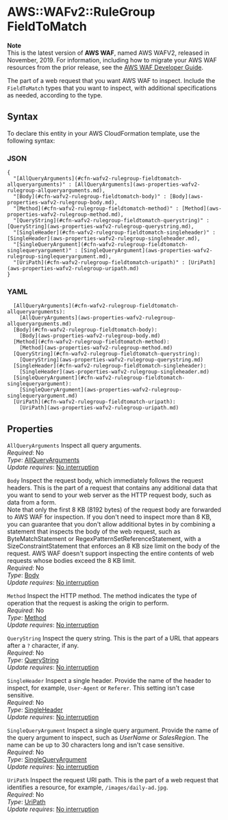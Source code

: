 # AWS::WAFv2::RuleGroup FieldToMatch<a name="aws-properties-wafv2-rulegroup-fieldtomatch"></a>

**Note**  
This is the latest version of **AWS WAF**, named AWS WAFV2, released in November, 2019\. For information, including how to migrate your AWS WAF resources from the prior release, see the [AWS WAF Developer Guide](https://docs.aws.amazon.com/waf/latest/developerguide/waf-chapter.html)\. 

The part of a web request that you want AWS WAF to inspect\. Include the `FieldToMatch` types that you want to inspect, with additional specifications as needed, according to the type\. 

## Syntax<a name="aws-properties-wafv2-rulegroup-fieldtomatch-syntax"></a>

To declare this entity in your AWS CloudFormation template, use the following syntax:

### JSON<a name="aws-properties-wafv2-rulegroup-fieldtomatch-syntax.json"></a>

```
{
  "[AllQueryArguments](#cfn-wafv2-rulegroup-fieldtomatch-allqueryarguments)" : [AllQueryArguments](aws-properties-wafv2-rulegroup-allqueryarguments.md),
  "[Body](#cfn-wafv2-rulegroup-fieldtomatch-body)" : [Body](aws-properties-wafv2-rulegroup-body.md),
  "[Method](#cfn-wafv2-rulegroup-fieldtomatch-method)" : [Method](aws-properties-wafv2-rulegroup-method.md),
  "[QueryString](#cfn-wafv2-rulegroup-fieldtomatch-querystring)" : [QueryString](aws-properties-wafv2-rulegroup-querystring.md),
  "[SingleHeader](#cfn-wafv2-rulegroup-fieldtomatch-singleheader)" : [SingleHeader](aws-properties-wafv2-rulegroup-singleheader.md),
  "[SingleQueryArgument](#cfn-wafv2-rulegroup-fieldtomatch-singlequeryargument)" : [SingleQueryArgument](aws-properties-wafv2-rulegroup-singlequeryargument.md),
  "[UriPath](#cfn-wafv2-rulegroup-fieldtomatch-uripath)" : [UriPath](aws-properties-wafv2-rulegroup-uripath.md)
}
```

### YAML<a name="aws-properties-wafv2-rulegroup-fieldtomatch-syntax.yaml"></a>

```
  [AllQueryArguments](#cfn-wafv2-rulegroup-fieldtomatch-allqueryarguments): 
    [AllQueryArguments](aws-properties-wafv2-rulegroup-allqueryarguments.md)
  [Body](#cfn-wafv2-rulegroup-fieldtomatch-body): 
    [Body](aws-properties-wafv2-rulegroup-body.md)
  [Method](#cfn-wafv2-rulegroup-fieldtomatch-method): 
    [Method](aws-properties-wafv2-rulegroup-method.md)
  [QueryString](#cfn-wafv2-rulegroup-fieldtomatch-querystring): 
    [QueryString](aws-properties-wafv2-rulegroup-querystring.md)
  [SingleHeader](#cfn-wafv2-rulegroup-fieldtomatch-singleheader): 
    [SingleHeader](aws-properties-wafv2-rulegroup-singleheader.md)
  [SingleQueryArgument](#cfn-wafv2-rulegroup-fieldtomatch-singlequeryargument): 
    [SingleQueryArgument](aws-properties-wafv2-rulegroup-singlequeryargument.md)
  [UriPath](#cfn-wafv2-rulegroup-fieldtomatch-uripath): 
    [UriPath](aws-properties-wafv2-rulegroup-uripath.md)
```

## Properties<a name="aws-properties-wafv2-rulegroup-fieldtomatch-properties"></a>

`AllQueryArguments`  <a name="cfn-wafv2-rulegroup-fieldtomatch-allqueryarguments"></a>
Inspect all query arguments\.   
*Required*: No  
*Type*: [AllQueryArguments](aws-properties-wafv2-rulegroup-allqueryarguments.md)  
*Update requires*: [No interruption](https://docs.aws.amazon.com/AWSCloudFormation/latest/UserGuide/using-cfn-updating-stacks-update-behaviors.html#update-no-interrupt)

`Body`  <a name="cfn-wafv2-rulegroup-fieldtomatch-body"></a>
Inspect the request body, which immediately follows the request headers\. This is the part of a request that contains any additional data that you want to send to your web server as the HTTP request body, such as data from a form\.   
Note that only the first 8 KB \(8192 bytes\) of the request body are forwarded to AWS WAF for inspection\. If you don't need to inspect more than 8 KB, you can guarantee that you don't allow additional bytes in by combining a statement that inspects the body of the web request, such as ByteMatchStatement or RegexPatternSetReferenceStatement, with a SizeConstraintStatement that enforces an 8 KB size limit on the body of the request\. AWS WAF doesn't support inspecting the entire contents of web requests whose bodies exceed the 8 KB limit\.  
*Required*: No  
*Type*: [Body](aws-properties-wafv2-rulegroup-body.md)  
*Update requires*: [No interruption](https://docs.aws.amazon.com/AWSCloudFormation/latest/UserGuide/using-cfn-updating-stacks-update-behaviors.html#update-no-interrupt)

`Method`  <a name="cfn-wafv2-rulegroup-fieldtomatch-method"></a>
Inspect the HTTP method\. The method indicates the type of operation that the request is asking the origin to perform\.   
*Required*: No  
*Type*: [Method](aws-properties-wafv2-rulegroup-method.md)  
*Update requires*: [No interruption](https://docs.aws.amazon.com/AWSCloudFormation/latest/UserGuide/using-cfn-updating-stacks-update-behaviors.html#update-no-interrupt)

`QueryString`  <a name="cfn-wafv2-rulegroup-fieldtomatch-querystring"></a>
Inspect the query string\. This is the part of a URL that appears after a `?` character, if any\.  
*Required*: No  
*Type*: [QueryString](aws-properties-wafv2-rulegroup-querystring.md)  
*Update requires*: [No interruption](https://docs.aws.amazon.com/AWSCloudFormation/latest/UserGuide/using-cfn-updating-stacks-update-behaviors.html#update-no-interrupt)

`SingleHeader`  <a name="cfn-wafv2-rulegroup-fieldtomatch-singleheader"></a>
Inspect a single header\. Provide the name of the header to inspect, for example, `User-Agent` or `Referer`\. This setting isn't case sensitive\.  
*Required*: No  
*Type*: [SingleHeader](aws-properties-wafv2-rulegroup-singleheader.md)  
*Update requires*: [No interruption](https://docs.aws.amazon.com/AWSCloudFormation/latest/UserGuide/using-cfn-updating-stacks-update-behaviors.html#update-no-interrupt)

`SingleQueryArgument`  <a name="cfn-wafv2-rulegroup-fieldtomatch-singlequeryargument"></a>
Inspect a single query argument\. Provide the name of the query argument to inspect, such as *UserName* or *SalesRegion*\. The name can be up to 30 characters long and isn't case sensitive\.   
*Required*: No  
*Type*: [SingleQueryArgument](aws-properties-wafv2-rulegroup-singlequeryargument.md)  
*Update requires*: [No interruption](https://docs.aws.amazon.com/AWSCloudFormation/latest/UserGuide/using-cfn-updating-stacks-update-behaviors.html#update-no-interrupt)

`UriPath`  <a name="cfn-wafv2-rulegroup-fieldtomatch-uripath"></a>
Inspect the request URI path\. This is the part of a web request that identifies a resource, for example, `/images/daily-ad.jpg`\.  
*Required*: No  
*Type*: [UriPath](aws-properties-wafv2-rulegroup-uripath.md)  
*Update requires*: [No interruption](https://docs.aws.amazon.com/AWSCloudFormation/latest/UserGuide/using-cfn-updating-stacks-update-behaviors.html#update-no-interrupt)